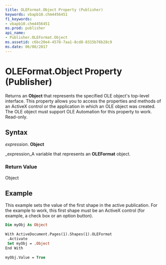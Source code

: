 ```yaml
---
title: OLEFormat.Object Property (Publisher)
keywords: vbapb10.chm4456451
f1_keywords:
- vbapb10.chm4456451
ms.prod: publisher
api_name:
- Publisher.OLEFormat.Object
ms.assetid: c6bc20e4-4578-7aa1-8cd8-8315b76b28c9
ms.date: 06/08/2017
---
```



# OLEFormat.Object Property (Publisher)

Returns an  **Object** that represents the specified OLE object's top-level interface. This property allows you to access the properties and methods of an ActiveX control or the application in which an OLE object was created. The OLE object must support OLE Automation for this property to work. Read-only.


## Syntax

 _expression_. **Object**

 _expression_A variable that represents an  **OLEFormat** object.


### Return Value

Object


## Example

This example sets the value of the first shape in the active publication. For the example to work, this first shape must be an ActiveX control (for example, a check box or an option button).


```vb
Dim myObj As Object 
 
With ActiveDocument.Pages(1).Shapes(1).OLEFormat 
 .Activate 
 Set myObj = .Object 
End With 
 
myObj.Value = True
```


